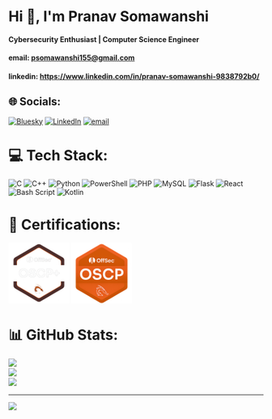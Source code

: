 # Hi :wave:, I'm Pranav Somawanshi
#### Cybersecurity Enthusiast | Computer Science Engineer
#### email: psomawanshi155@gmail.com
#### linkedin: https://www.linkedin.com/in/pranav-somawanshi-9838792b0/ 
## 🌐 Socials:
[![Bluesky](https://img.shields.io/badge/bluesky-0285FF?style=for-the-badge&logo=bluesky&logoColor=%23FFFFFF)](https://bsky.app/profile/iiiamRoot) [![LinkedIn](https://img.shields.io/badge/LinkedIn-%230077B5.svg?logo=linkedin&logoColor=white)](https://linkedin.com/in/pranav-somawanshi-9838792b0) [![email](https://img.shields.io/badge/Email-D14836?logo=gmail&logoColor=white)](mailto:psomawanshi155@gmail.com) 

# 💻 Tech Stack:
![C](https://img.shields.io/badge/c-%2300599C.svg?style=for-the-badge&logo=c&logoColor=white) ![C++](https://img.shields.io/badge/c++-%2300599C.svg?style=for-the-badge&logo=c%2B%2B&logoColor=white) ![Python](https://img.shields.io/badge/python-3670A0?style=for-the-badge&logo=python&logoColor=ffdd54) ![PowerShell](https://img.shields.io/badge/PowerShell-%235391FE.svg?style=for-the-badge&logo=powershell&logoColor=white) ![PHP](https://img.shields.io/badge/php-%23777BB4.svg?style=for-the-badge&logo=php&logoColor=white) ![MySQL](https://img.shields.io/badge/mysql-4479A1.svg?style=for-the-badge&logo=mysql&logoColor=white) ![Flask](https://img.shields.io/badge/flask-%23000.svg?style=for-the-badge&logo=flask&logoColor=white) ![React](https://img.shields.io/badge/react-%2320232a.svg?style=for-the-badge&logo=react&logoColor=%2361DAFB) ![Bash Script](https://img.shields.io/badge/bash_script-%23121011.svg?style=for-the-badge&logo=gnu-bash&logoColor=white) ![Kotlin](https://img.shields.io/badge/kotlin-%237F52FF.svg?style=for-the-badge&logo=kotlin&logoColor=white)

# 🏅 Certifications:
<img src="images/oscp2.png" alt="OSCP+" width="120">   <img src="images/oscp.png" alt="OSCP" width="120">

# 📊 GitHub Stats:
![](https://github-readme-stats.vercel.app/api?username=pranavS223&theme=dark&hide_border=false&include_all_commits=false&count_private=false)<br/>
![](https://nirzak-streak-stats.vercel.app/?user=pranavS223&theme=dark&hide_border=false)<br/>
![](https://github-readme-stats.vercel.app/api/top-langs/?username=pranavS223&theme=dark&hide_border=false&include_all_commits=false&count_private=false&layout=compact)

---
[![](https://visitcount.itsvg.in/api?id=pranavS223&icon=0&color=0)](https://visitcount.itsvg.in)

<!-- Proudly created with GPRM ( https://gprm.itsvg.in ) -->
